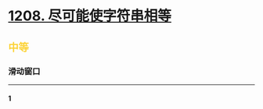 # [1208. 尽可能使字符串相等](https://leetcode.cn/problems/get-equal-substrings-within-budget/)  
## <font color=#FCD337>中等</font>  
### **滑动窗口**
***
#### 1
```cpp

```